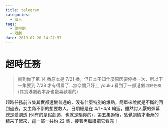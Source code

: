 ```yaml
---
title: telegram
categories:
  - 個人
tags:
  - 電視劇
  - 港劇
date: 2019-07-20 14:27:57
---
```


# 超時任務

> 輪到你了第 14 番原本是 7/21 播，但日本不知什麼原因要停播一次，所以下一集要到 7/28 才有得看了…無奈間只好上 youku 看到了一部港劇 `超時任務` (其實港劇我本身也蠻喜歡看的)

超時任務前五集其實都還蠻普通的，沒有什麼特別的爆點，簡單來說就是不斷的回到過去，女主角不斷的想要救人，日期總是在 4/1~4/4 輪迴，雖然討人厭的彈幕總是愛劇透 (例有的是假劇透，也就是騙你的)，第五集過後，感覺劇情才漸漸的精采了起來，這一部一共約 22 集，接著再繼續把它看完！